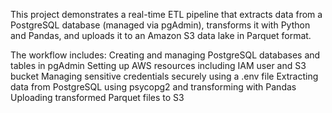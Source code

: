 This project demonstrates a real-time ETL pipeline that extracts data from a PostgreSQL database (managed via pgAdmin), transforms it with Python and Pandas, and uploads it to an Amazon S3 data lake in Parquet format.

The workflow includes:
Creating and managing PostgreSQL databases and tables in pgAdmin
Setting up AWS resources including IAM user and S3 bucket
Managing sensitive credentials securely using a .env file
Extracting data from PostgreSQL using psycopg2 and transforming with Pandas
Uploading transformed Parquet files to S3 
